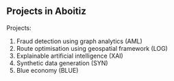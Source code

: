 ## Projects in Aboitiz

Projects:
1. Fraud detection using graph analytics (AML)
2. Route optimisation using geospatial framework (LOG)
3. Explainable artificial intelligence (XAI)
4. Synthetic data generation (SYN)
5. Blue economy (BLUE)

